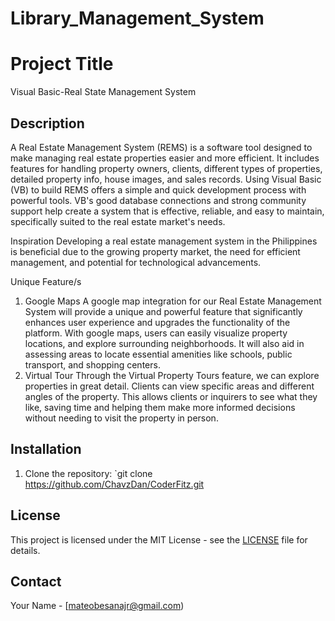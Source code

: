 # Library_Management_System

# Project Title
Visual Basic-Real State Management System



## Description
A Real Estate Management System (REMS) is a software tool designed to make managing real
estate properties easier and more efficient. It includes features for handling property owners,
clients, different types of properties, detailed property info, house images, and sales records.
Using Visual Basic (VB) to build REMS offers a simple and quick development process with
powerful tools. VB's good database connections and strong community support help create a
system that is effective, reliable, and easy to maintain, specifically suited to the real estate
market's needs.

Inspiration
Developing a real estate management system in the Philippines is beneficial due to the growing
property market, the need for efficient management, and potential for technological
advancements.

Unique Feature/s
1. Google Maps
A google map integration for our Real Estate Management System will provide a unique and
powerful feature that significantly enhances user experience and upgrades the functionality of the
platform. With google maps, users can easily visualize property locations, and explore surrounding
neighborhoods. It will also aid in assessing areas to locate essential amenities like schools, public
transport, and shopping centers.
2. Virtual Tour
Through the Virtual Property Tours feature, we can explore properties in great detail.
Clients can view specific areas and different angles of the property. This allows clients or
inquirers to see what they like, saving time and helping them make more informed
decisions without needing to visit the property in person.



## Installation
1. Clone the repository: `git clone https://github.com/ChavzDan/CoderFitz.git



## License
This project is licensed under the MIT License - see the [LICENSE](LICENSE) file for details.



## Contact
Your Name - [mateobesanajr@gmail.com)


